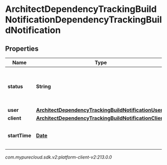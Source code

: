 # ArchitectDependencyTrackingBuildNotificationDependencyTrackingBuildNotification


## Properties

| Name | Type | Description | Notes |
| ------------ | ------------- | ------------- | ------------- |
| **status** | **String** | The organization's new dependency tracking build status |  [optional] |
| **user** | [**ArchitectDependencyTrackingBuildNotificationUser**](ArchitectDependencyTrackingBuildNotificationUser) |  |  [optional] |
| **client** | [**ArchitectDependencyTrackingBuildNotificationClient**](ArchitectDependencyTrackingBuildNotificationClient) |  |  [optional] |
| **startTime** | [**Date**](Date) | The time the last build started, in ISO 8601 format |  [optional] |




_com.mypurecloud.sdk.v2:platform-client-v2:213.0.0_
